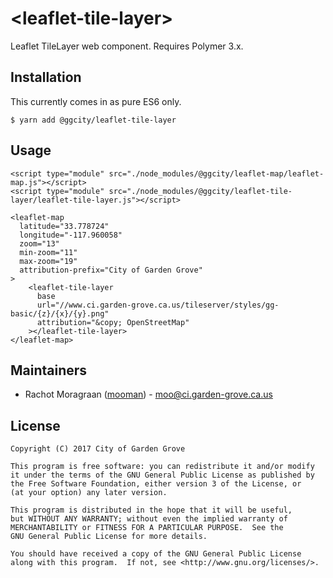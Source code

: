 \<leaflet-tile-layer\>
========================

Leaflet TileLayer web component. Requires Polymer 3.x.

Installation
------------

This currently comes in as pure ES6 only.

    $ yarn add @ggcity/leaflet-tile-layer

Usage
-----

    <script type="module" src="./node_modules/@ggcity/leaflet-map/leaflet-map.js"></script>
    <script type="module" src="./node_modules/@ggcity/leaflet-tile-layer/leaflet-tile-layer.js"></script>

    <leaflet-map
      latitude="33.778724"
      longitude="-117.960058"
      zoom="13"
      min-zoom="11"
      max-zoom="19"
      attribution-prefix="City of Garden Grove"
    >
        <leaflet-tile-layer
          base
          url="//www.ci.garden-grove.ca.us/tileserver/styles/gg-basic/{z}/{x}/{y}.png"
          attribution="&copy; OpenStreetMap"
        ></leaflet-tile-layer>
    </leaflet-map>

Maintainers
-----------

* Rachot Moragraan ([mooman](https://github.com/mooman)) - moo@ci.garden-grove.ca.us

License
-------

    Copyright (C) 2017 City of Garden Grove

    This program is free software: you can redistribute it and/or modify
    it under the terms of the GNU General Public License as published by
    the Free Software Foundation, either version 3 of the License, or
    (at your option) any later version.

    This program is distributed in the hope that it will be useful,
    but WITHOUT ANY WARRANTY; without even the implied warranty of
    MERCHANTABILITY or FITNESS FOR A PARTICULAR PURPOSE.  See the
    GNU General Public License for more details.

    You should have received a copy of the GNU General Public License
    along with this program.  If not, see <http://www.gnu.org/licenses/>.